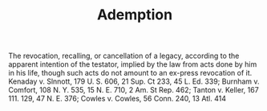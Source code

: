 ---
title: Ademption
permalink: "/definitions/ademption.html"
body: The revocation, recalling, or cancellation of a legacy, according to the apparent
  intention of the testator, implied by the law from acts done by him in his life,
  though such acts do not amount to an ex-press revocation of it. Kenaday v. Slnnott,
  179 U. S. 606, 21 Sup. Ct 233, 45 L. Ed. 339; Burnham v. Comfort, 108 N. Y. 535,
  15 N. E. 710, 2 Am. St Rep. 462; Tanton v. Keller, 167 111. 129, 47 N. E. 376; Cowles
  v. Cowles, 56 Conn. 240, 13 Atl. 414
published_at: '2018-07-07'
layout: post
---